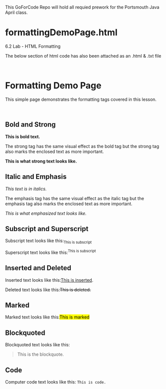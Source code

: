 ﻿This GoForCode Repo will hold all requied prework for the Portsmouth Java April class.

# formattingDemoPage.html
6.2 Lab - HTML Formatting

The below section of html code has also been attached as an .html & .txt file



<!-- The objective of this LAB is to generate an HTML page that displays the below attributes--><!-- Created by Eric Hebert 4-3-2017 --> <!DOCTYPE html><html>    <head>        <title>Formatting Demo Page</title>    </head>    <body><h1> Formatting Demo Page </h1><p>This simple page demonstrates the formatting tags covered in this lesson.</p> <h2> Bold and Strong </h2><p><b>This is bold text.</b></p><p>The strong tag has the same visual effect as the bold tag but the strong tag also marks the enclosed text as more important. </p><p><strong>This is what strong text looks like.</strong></p><h2> Italic and Emphasis </h2><p><i>This text is in italics.</i></p><p>The emphasis tag has the same visual effect as the italic tag but the emphasis tag also marks the enclosed text as more important.</p><p><em>This is what emphasized text looks like.</em></p><h2> Subscript and Superscript </h2><p>Subscript text looks like this:<sub>This is subscript</sub></p><p>Superscript text looks like this:<sup>This is subscript</sup></p><h2> Inserted and Deleted </h2><p>Inserted text looks like this:<ins>This is inserted</ins>.</p><p>Deleted text looks like this:<del>This is deleted.</del></p><h2> Marked </h2><p>Marked text looks like this:<mark>This is marked</mark></p><h2> Blockquoted </h2><p>Blockquoted text looks like this:<blockquote>This is the blockquote.</blockquote></p><h2> Code </h2><p>Computer code text looks like this: <code>This is code.</code></p></body></html>
